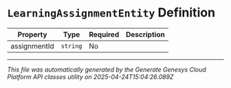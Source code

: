 # `LearningAssignmentEntity` Definition

| Property | Type | Required | Description |
|----------|------|----------|-------------|
| assignmentId | `string` | No |  |

---

*This file was automatically generated by the Generate Genesys Cloud Platform API classes utility on 2025-04-24T15:04:26.089Z*